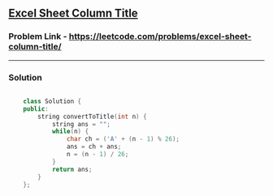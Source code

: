 ## [Excel Sheet Column Title](https://leetcode.com/problems/excel-sheet-column-title/)

### Problem Link - https://leetcode.com/problems/excel-sheet-column-title/

---

### Solution

```cpp

    class Solution {
    public:
        string convertToTitle(int n) {
            string ans = "";
            while(n) {
                char ch = ('A' + (n - 1) % 26);
                ans = ch + ans;
                n = (n - 1) / 26;
            }
            return ans;
        }
    };
    
```